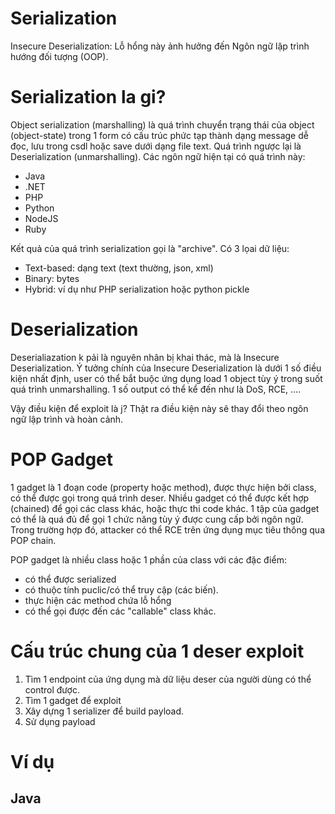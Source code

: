 # Serialization
Insecure Deserialization: Lỗ hổng này ảnh hưởng đến Ngôn ngữ lập trình hướng đối tượng (OOP).
# Serialization la gi?
Object serialization (marshalling) là quá trình chuyển trạng thái của object (object-state) trong 1 form có cấu trúc phức tạp thành dạng message dễ đọc, lưu trong csdl hoặc save dưới dạng file text. Quá trình ngược lại là Deserialization (unmarshalling).
Các ngôn ngữ hiện tại có quá trình này:

* Java
* .NET
* PHP
* Python
* NodeJS
* Ruby

Kết quả của quá trình serialization gọi là "archive". Có 3 lọai dữ liệu:
* Text-based: dạng text (text thường, json, xml)
* Binary: bytes
* Hybrid: ví dụ như PHP serialization hoặc python pickle

# Deserialization
Deserialiazation k pải là nguyên nhân bị khai thác, mà là Insecure Deserialization.
Ý tưởng chính của Insecure Deserialization là dưới 1 số điều kiện nhất định, user có thể bắt buộc ứng dụng load 1 object tùy ý trong suốt quá trình unmarshalling. 1 số output có thể kể đến như là DoS, RCE, ....

Vậy điều kiện để exploit là j? Thật ra điều kiện này sẽ thay đổi theo ngôn ngữ lập trình và hoàn cảnh.

# POP Gadget
1 gadget là 1 đoạn code (property hoặc method), được thực hiện bởi class, có thể được gọi trong quá trình deser. Nhiều gadget có thể được kết hợp (chained) để gọi các class khác, hoặc thực thi code khác. 1 tập của gadget có thể là quá đủ để gọi 1 chức năng tùy ý được cung cấp bởi ngôn ngữ. Trong trường hợp đó, attacker có thể RCE trên ứng dụng mục tiêu thông qua POP chain.

POP gadget là nhiều class hoặc 1 phần của class với các đặc điểm:
* có thể được serialized
* có thuộc tính puclic/có thể truy cập (các biến).
* thực hiện các method chứa lỗ hổng
* có thể gọi được đến các "callable" class khác.

# Cấu trúc chung của 1 deser exploit

1. Tìm 1 endpoint của ứng dụng mà dữ liệu deser của người dùng có thể control được.
2. Tìm 1 gadget để exploit
3. Xây dựng 1 serializer để build payload.
4. Sử dụng payload

# Ví dụ
## Java

